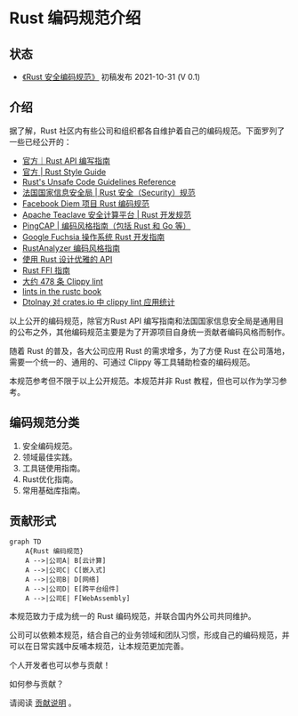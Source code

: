 # Rust 编码规范介绍



## 状态

- [《Rust 安全编码规范》](./safe-guides/intro.md) 初稿发布 2021-10-31 (V 0.1)

## 介绍

据了解，Rust 社区内有些公司和组织都各自维护着自己的编码规范。下面罗列了一些已经公开的：

- [官方｜Rust API 编写指南](https://rust-lang.github.io/api-guidelines/about.html)
- [官方 | Rust Style Guide](https://github.com/rust-dev-tools/fmt-rfcs/blob/master/guide/guide.md)
- [Rust's Unsafe Code Guidelines Reference](https://rust-lang.github.io/unsafe-code-guidelines/)
- [法国国家信息安全局 | Rust 安全（Security）规范](https://anssi-fr.github.io/rust-guide)
- [Facebook Diem 项目 Rust 编码规范](https://developers.diem.com/docs/core/coding-guidelines/)
- [Apache Teaclave 安全计算平台 | Rust 开发规范](https://teaclave.apache.org/docs/rust-guildeline/)
- [PingCAP | 编码风格指南（包括 Rust 和 Go 等）](https://github.com/pingcap/style-guide)
- [Google Fuchsia 操作系统 Rust 开发指南](https://fuchsia.dev/fuchsia-src/development/languages/rust)
- [RustAnalyzer 编码风格指南](https://github.com/rust-analyzer/rust-analyzer/blob/master/docs/dev/style.md)
- [使用 Rust 设计优雅的 API](https://deterministic.space/elegant-apis-in-rust.html)
- [Rust FFI 指南](https://michael-f-bryan.github.io/rust-ffi-guide/)
- [大约 478 条 Clippy lint](https://rust-lang.github.io/rust-clippy/master/index.html)
- [lints in the rustc book ](https://doc.rust-lang.org/rustc/lints/listing/allowed-by-default.html)
- [Dtolnay 对 crates.io 中 clippy lint 应用统计](https://github.com/dtolnay/noisy-clippy)

以上公开的编码规范，除官方Rust API 编写指南和法国国家信息安全局是通用目的公布之外，其他编码规范主要是为了开源项目自身统一贡献者编码风格而制作。

随着 Rust 的普及，各大公司应用 Rust 的需求增多，为了方便 Rust 在公司落地，需要一个统一的、通用的、可通过 Clippy 等工具辅助检查的编码规范。

本规范参考但不限于以上公开规范。本规范并非 Rust 教程，但也可以作为学习参考。

## 编码规范分类

1. 安全编码规范。
2. 领域最佳实践。
3. 工具链使用指南。
4. Rust优化指南。
5. 常用基础库指南。


## 贡献形式

```mermaid
graph TD
    A{Rust 编码规范}
    A -->|公司A| B[云计算]
    A -->|公司C| C[嵌入式]
    A -->|公司B| D[网络]
    A -->|公司D| E[跨平台组件]
    A -->|公司E| F[WebAssembly]
```

本规范致力于成为统一的 Rust 编码规范，并联合国内外公司共同维护。

公司可以依赖本规范，结合自己的业务领域和团队习惯，形成自己的编码规范，并可以在日常实践中反哺本规范，让本规范更加完善。

个人开发者也可以参与贡献！

如何参与贡献？

请阅读 [贡献说明](./contribution.md) 。

